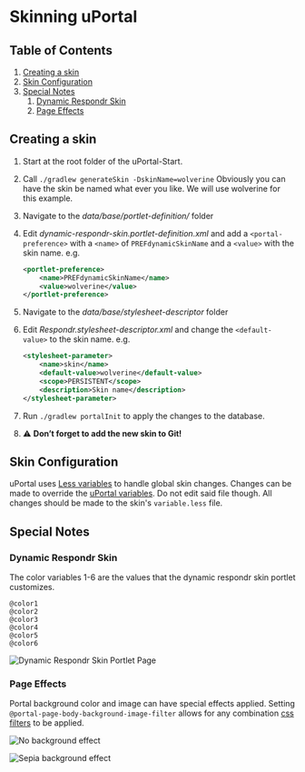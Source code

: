 # Skinning uPortal

## Table of Contents

1.  [Creating a skin](#creating-a-skin)
2.  [Skin Configuration](#skin-configuration)
3.  [Special Notes](#special-notes)
    1.  [Dynamic Respondr Skin](#dynamic-respondr-skin)
    2.  [Page Effects](#page-effects)

## Creating a skin

1.  Start at the root folder of the uPortal-Start.
2.  Call `./gradlew generateSkin -DskinName=wolverine` Obviously you can have the skin be named what ever you like. We will use wolverine for this example.
3.  Navigate to the *data/base/portlet-definition/* folder
4.  Edit *dynamic-respondr-skin.portlet-definition.xml* and add a `<portal-preference>` with a `<name>` of `PREFdynamicSkinName` and a `<value>` with the skin name. e.g.

    ``` xml
    <portlet-preference>
        <name>PREFdynamicSkinName</name>
        <value>wolverine</value>
    </portlet-preference>
    ```

5. Navigate to the *data/base/stylesheet-descriptor* folder
6. Edit *Respondr.stylesheet-descriptor.xml* and change the `<default-value>` to the skin name. e.g.

    ``` xml
    <stylesheet-parameter>
        <name>skin</name>
        <default-value>wolverine</default-value>
        <scope>PERSISTENT</scope>
        <description>Skin name</description>
    </stylesheet-parameter>
    ```

7. Run `./gradlew portalInit` to apply the changes to the database.
8. :warning: **Don’t forget to add the new skin to Git!**

## Skin Configuration

uPortal uses [Less variables](http://lesscss.org/features/#variables-feature) to handle global skin changes.
Changes can be made to override the [uPortal variables](/uPortal-webapp/src/main/webapp/media/skins/respondr/common/less/variables.less). Do not edit said file though. All changes should be made to the skin's `variable.less` file.

## Special Notes

### Dynamic Respondr Skin

The color variables 1-6 are the values that the dynamic respondr skin portlet customizes.

``` less
@color1
@color2
@color3
@color4
@color5
@color6
```

![Dynamic Respondr Skin Portlet Page](images/dynamic-respondr-skin.png)

### Page Effects

Portal background color and image can have special effects applied.
Setting `@portal-page-body-background-image-filter` allows for any combination [css filters](https://developer.mozilla.org/en-US/docs/Web/CSS/filter) to be applied.

![No background effect](images/background-filter-none.png)

![Sepia background effect](images/background-filter-sepia.png)
